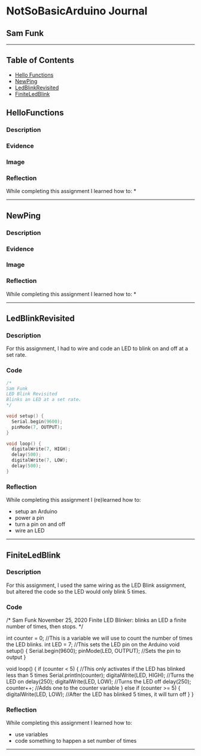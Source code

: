 # NotSoBasicArduino Journal

## Sam Funk

---
## Table of Contents
* [Hello Functions](#HelloFunctions)
* [NewPing](#NewPing)
* [LedBlinkRevisited](#LedBlinkRevisited)
* [FiniteLedBlink](#FiniteLedBlink)

## HelloFunctions

### Description



### Evidence



### Image



### Reflection

While completing this assignment I learned how to:
* 

---

## NewPing

### Description



### Evidence



### Image



### Reflection

While completing this assignment I learned how to:
* 

---

## LedBlinkRevisited

### Description

For this assignment, I had to wire and code an LED to blink on and off at a set rate.

### Code
```C++
/*
Sam Funk
LED Blink Revisited
Blinks an LED at a set rate.
*/

void setup() {
  Serial.begin(9600);
  pinMode(7, OUTPUT);
}

void loop() {
  digitalWrite(7, HIGH);
  delay(500);
  digitalWrite(7, LOW);
  delay(500);
}
```

### Reflection

While completing this assignment I (re)learned how to:
* setup an Arduino
* power a pin
* turn a pin on and off
* wire an LED

---

## FiniteLedBlink

### Description

For this assignment, I used the same wiring as the LED Blink assignment, but altered the code so the LED would only blink 5 times.

### Code

/*
Sam Funk
November 25, 2020
Finite LED Blinker: blinks an LED a finite number of times, then stops.
*/

int counter = 0;    //This is a variable we will use to count the number of times the LED blinks.
int LED = 7;        //This sets the LED pin on the Arduino
void setup() {
  Serial.begin(9600);
  pinMode(LED, OUTPUT); //Sets the pin to output
}

void loop() {
  if (counter < 5) {      //This only activates if the LED has blinked less than 5 times
    Serial.println(counter);
    digitalWrite(LED, HIGH);  //Turns the LED on
    delay(250);
    digitalWrite(LED, LOW);   //Turns the LED off
    delay(250);
    counter++;              //Adds one to the counter variable
  }
  else if (counter >= 5) {
    digitalWrite(LED, LOW); //After the LED has blinked 5 times, it will turn off
  }
}


### Reflection

While completing this assignment I learned how to:
* use variables
* code something to happen a set number of times

---
